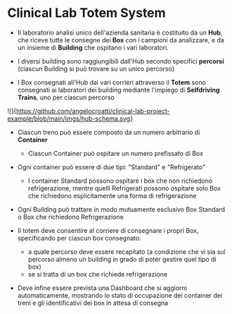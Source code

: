 # Clinical Lab Totem System

* Il laboratorio analisi unico dell'azienda sanitaria è costituito da un **Hub**, che riceve tutte le consegne dei **Box** con i campioni da analizzare, e da un insieme di **Building** che ospitano i vari laboratori.

* I diversi building sono raggiungibili dall'Hub secondo specifici **percorsi** (ciascun Building si può trovare su un unico percorso)

* I Box consegnati all'Hub dai vari corrieri attraverso il **Totem** sono consegnati ai laboratori dei building mediante l'impiego di **Selfdriving Trains**, uno per ciascun percorso

![]{https://github.com/angelocroatti/clinical-lab-project-example/blob/main/imgs/hub-schema.svg}


* Ciascun treno può essere composto da un numero arbitrario di **Container**
    * Ciascun Container può ospitare un numero prefissato di Box

* Ogni container può essere di due tipi: "Standard" e "Refrigerato"
    * I container Standard possono ospitare i box che non richiedono refrigerazione, mentre quelli Refrigerati possono ospitare solo Box che richiedono esplicitamente una forma di refrigerazione

* Ogni Building può trattare in modo mutuamente esclusivo Box Standard o Box che richiedono Refrigerazione

* Il totem deve consentire al corriere di consegnare i propri Box, specificando per ciascun box consegnato: 
    * a quale percorso deve essere recapitato (a condizione che vi sia sul percorso almeno un building in grado di poter gestire quel tipo di box)
    * se si tratta di un box che richiede refrigerazione

* Deve infine essere prevista una Dashboard che si aggiorni automaticamente, mostrando lo stato di occupazione dei container dei treni e gli identificativi dei box in attesa di consegna
